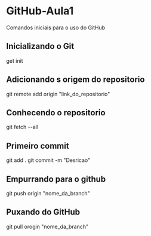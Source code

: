 # GitHub-Aula1
Comandos iniciais para o uso do GitHub

## Inicializando o Git
get init

## Adicionando s origem do repositorio
git remote add origin "link_do_repositorio"

## Conhecendo o repositorio
git fetch --all

## Primeiro commit
git add .
git commit -m "Desricao"

## Empurrando para o github 
git push origin "nome_da_branch"


## Puxando do GitHub
git pull orogin "nome_da_branch"